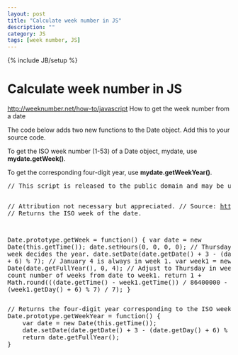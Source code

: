 ```yaml
---
layout: post
title: "Calculate week number in JS"
description: ""
category: JS 
tags: [week number, JS]
---
```

{% include JB/setup %}
<h1 class="sectionedit1" id="calculate_week_number_in_js">Calculate week number in JS</h1>
<div class="level1">

<p>
<a href="http://weeknumber.net/how-to/javascript" class="urlextern" title="http://weeknumber.net/how-to/javascript"  rel="nofollow">http://weeknumber.net/how-to/javascript</a>
How to get the week number from a date
</p>

<p>
The code below adds two new functions to the Date object. Add this to your source code.
</p>

<p>
To get the ISO week number (1-53) of a Date object, mydate, use <strong>mydate.getWeek()</strong>.
</p>

<p>
To get the corresponding four-digit year, use <strong>mydate.getWeekYear()</strong>. 
</p>
<pre class="code">// This script is released to the public domain and may be used, modified and distributed without restrictions. 

// Attribution not necessary but appreciated. 
// Source: http://weeknumber.net/how-to/javascript 
// Returns the ISO week of the date. 

Date.prototype.getWeek = function() { 
    var date = new Date(this.getTime()); 
    date.setHours(0, 0, 0, 0); 
    // Thursday in current week decides the year. 
    date.setDate(date.getDate() + 3 - (date.getDay() + 6) % 7); 
    // January 4 is always in week 1. 
    var week1 = new Date(date.getFullYear(), 0, 4); 
    // Adjust to Thursday in week 1 and count number of weeks from date to week1. 
    return 1 + Math.round(((date.getTime() - week1.getTime()) / 86400000 - 3 + (week1.getDay() + 6) % 7) / 7); } 
</pre>
<pre class="code">// Returns the four-digit year corresponding to the ISO week of the date. 
Date.prototype.getWeekYear = function() { 
    var date = new Date(this.getTime()); 
    date.setDate(date.getDate() + 3 - (date.getDay() + 6) % 7); 
    return date.getFullYear(); 
}</pre>

</div>
